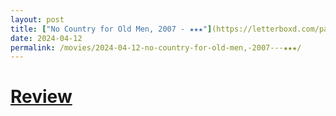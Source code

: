 ```yaml
---
layout: post
title: ["No Country for Old Men, 2007 - ★★★"](https://letterboxd.com/pavlesap/film/no-country-for-old-men/) #"No Country for Old Men, 2007 - ★★★"
date: 2024-04-12
permalink: /movies/2024-04-12-no-country-for-old-men,-2007---★★★/
---
```


# [Review](https://letterboxd.com/pavlesap/film/no-country-for-old-men/)


